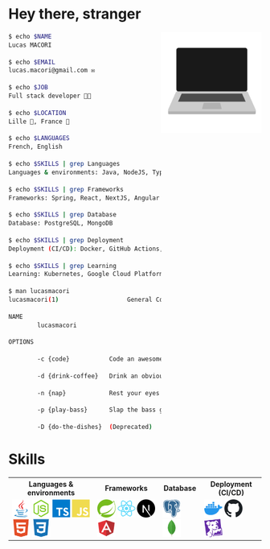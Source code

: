 # Hey there, stranger

<img align="right" height="200" src="https://raw.githubusercontent.com/lucasmacori/lucasmacori/main/assets/computer.gif" />

```bash
$ echo $NAME
Lucas MACORI

$ echo $EMAIL
lucas.macori@gmail.com ✉️

$ echo $JOB
Full stack developer 👨‍💻

$ echo $LOCATION
Lille 🍺, France 🥐

$ echo $LANGUAGES
French, English 

$ echo $SKILLS | grep Languages
Languages & environments: Java, NodeJS, TypeScript, JavaScript, HTML5, CSS3

$ echo $SKILLS | grep Frameworks
Frameworks: Spring, React, NextJS, Angular

$ echo $SKILLS | grep Database
Database: PostgreSQL, MongoDB

$ echo $SKILLS | grep Deployment
Deployment (CI/CD): Docker, GitHub Actions, Datadog

$ echo $SKILLS | grep Learning
Learning: Kubernetes, Google Cloud Platform, Firebase

$ man lucasmacori
lucasmacori(1)                   General Commands Manual                   lucasmacori(1)

NAME
        lucasmacori

OPTIONS

        -c {code}           Code an awesome app

        -d {drink-coffee}   Drink an obviously overpriced coffee and call it "breakfast"

        -n {nap}            Rest your eyes just a tiny bit

        -p {play-bass}      Slap the bass guitar

        -D {do-the-dishes}  (Deprecated)
```

# Skills
<table>
    <tr>
        <th>Languages & environments</th>
        <th>Frameworks</th>
        <th>Database</th>
        <th>Deployment (CI/CD)</th>
    </tr>
    <tr>
        <td align="left">
            <img src="https://raw.githubusercontent.com/lucasmacori/lucasmacori/main/assets/java-logo.svg" width="36" height="36" title="Java" alt="Java" />
            <img src="https://raw.githubusercontent.com/lucasmacori/lucasmacori/main/assets/nodejs-logo.svg" width="36" height="36" title="Node.js" alt="Nodejs" />
            <img src="https://raw.githubusercontent.com/lucasmacori/lucasmacori/main/assets/ts-logo.svg" width="36" height="36" title="TypeScript" alt="TypeScript" />
            <img src="https://raw.githubusercontent.com/lucasmacori/lucasmacori/main/assets/js-logo.svg" width="36" height="36" title="JavaScript" alt="JavaScript" />
            <img src="https://raw.githubusercontent.com/lucasmacori/lucasmacori/main/assets/html5-logo.svg" width="36" height="36" title="HTML5" alt="HTML5" />
            <img src="https://raw.githubusercontent.com/lucasmacori/lucasmacori/main/assets/css3-logo.svg" width="36" height="36" title="CSS3" alt="CSS3" />
        </td>
        <td align="left">
            <img src="https://raw.githubusercontent.com/lucasmacori/lucasmacori/main/assets/spring-logo.svg" width="36" height="36" title="Spring" alt="Spring" />
            <img src="https://raw.githubusercontent.com/lucasmacori/lucasmacori/main/assets/react-logo.svg" width="36" height="36" title="React" alt="React" />
            <img src="https://raw.githubusercontent.com/lucasmacori/lucasmacori/main/assets/nextjs-logo.svg" width="36" height="36" title="NextJS" alt="NextJS" />
            <img src="https://raw.githubusercontent.com/lucasmacori/lucasmacori/main/assets/angular-logo.svg" width="36" height="36" title="Angular" alt="Angular" />
        </td>
        <td>
            <img src="https://raw.githubusercontent.com/lucasmacori/lucasmacori/main/assets/psql-logo.svg" width="36" height="36" title="PostgreSQL" alt="PostgreSQL" />
            <img src="https://raw.githubusercontent.com/lucasmacori/lucasmacori/main/assets/mongodb-logo.svg" width="36" height="36" title="MongoDB" alt="MongoDB" />
        </td>
        <td>
            <img src="https://raw.githubusercontent.com/lucasmacori/lucasmacori/main/assets/docker-logo.svg" width="36" height="36" title="Docker" alt="Docker" />
            <img src="https://raw.githubusercontent.com/lucasmacori/lucasmacori/main/assets/github-logo.svg" width="36" height="36" title="Github and GitHub Actions" alt="GitHub and Github Actions" />
            <img src="https://raw.githubusercontent.com/lucasmacori/lucasmacori/main/assets/datadog-logo.svg" width="36" height="36" title="Datadog" alt="Datadog" />
        </td>
    </tr>
</table>

<!-- todo add the latest articles -->